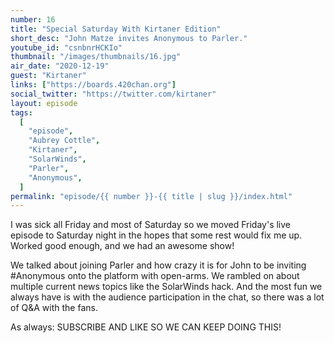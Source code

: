 ```yaml
---
number: 16
title: "Special Saturday With Kirtaner Edition"
short_desc: "John Matze invites Anonymous to Parler."
youtube_id: "csnbnrHCKIo"
thumbnail: "/images/thumbnails/16.jpg"
air_date: "2020-12-19"
guest: "Kirtaner"
links: ["https://boards.420chan.org"]
social_twitter: "https://twitter.com/kirtaner"
layout: episode
tags:
  [
    "episode",
    "Aubrey Cottle",
    "Kirtaner",
    "SolarWinds",
    "Parler",
    "Anonymous",
  ]
permalink: "episode/{{ number }}-{{ title | slug }}/index.html"
---
```


I was sick all Friday and most of Saturday so we moved Friday's live episode to Saturday night in the hopes that some rest would fix me up. Worked good enough, and we had an awesome show!

We talked about joining Parler and how crazy it is for John to be inviting #Anonymous onto the platform with open-arms. We rambled on about multiple current news topics like the SolarWinds hack. And the most fun we always have is with the audience participation in the chat, so there was a lot of Q&A with the fans.

As always: SUBSCRIBE AND LIKE SO WE CAN KEEP DOING THIS!
